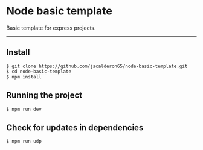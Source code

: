 # Node basic template

Basic template for express projects.

---
## Install

    $ git clone https://github.com/jscalderon65/node-basic-template.git
    $ cd node-basic-template
    $ npm install

## Running the project

    $ npm run dev

## Check for updates in dependencies

    $ npm run udp